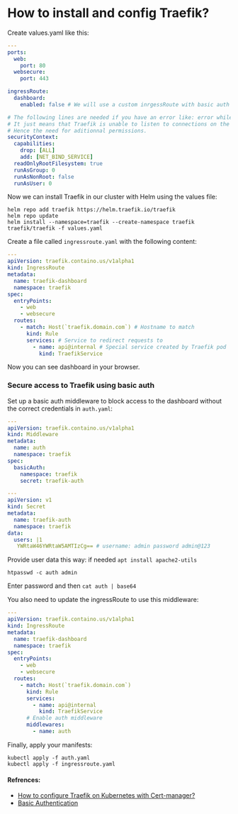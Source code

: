 <!-- Space: RD -->
<!-- Title: How to install and config Traefik? -->
# How to install and config Traefik?
Create values.yaml like this:
```yaml
---
ports:
  web:
    port: 80
  websecure:
    port: 443

ingressRoute:
  dashboard:
    enabled: false # We will use a custom inrgessRoute with basic auth instead of the default one

# The following lines are needed if you have an error like: error while building entryPoint web: error preparing server: error opening listener: listen tcp :80: bind: permission denied
# It just means that Traefik is unable to listen to connections on the host because of a lack of permissions.
# Hence the need for aditionnal permissions.
securityContext:
  capabilities:
    drop: [ALL]
    add: [NET_BIND_SERVICE]
  readOnlyRootFilesystem: true
  runAsGroup: 0
  runAsNonRoot: false
  runAsUser: 0
```
Now we can install Traefik in our cluster with Helm using the values file:
```
helm repo add traefik https://helm.traefik.io/traefik
helm repo update
helm install --namespace=traefik --create-namespace traefik traefik/traefik -f values.yaml
```
Create a file called `ingressroute.yaml` with the following content:
```yaml
---
apiVersion: traefik.containo.us/v1alpha1
kind: IngressRoute
metadata:
  name: traefik-dashboard
  namespace: traefik
spec:
  entryPoints:
    - web
    - websecure
  routes:
    - match: Host(`traefik.domain.com`) # Hostname to match
      kind: Rule
      services: # Service to redirect requests to
        - name: api@internal # Special service created by Traefik pod
          kind: TraefikService
```
Now you can see dashboard in your browser.
### Secure access to Traefik using basic auth
Set up a basic auth middleware to block access to the dashboard without the correct credentials in `auth.yaml`:
```yaml
---
apiVersion: traefik.containo.us/v1alpha1
kind: Middleware
metadata:
  name: auth
  namespace: traefik
spec:
  basicAuth:
    namespace: traefik
    secret: traefik-auth

---
apiVersion: v1
kind: Secret
metadata:
  name: traefik-auth
  namespace: traefik
data:
  users: |1
   YWRtaW46YWRtaW5AMTIzCg== # username: admin password admin@123
```
Provide user data this way: if needed `apt install apache2-utils`
```
htpasswd -c auth admin
```
Enter password and then `cat auth | base64`

You also need to update the ingressRoute to use this middleware:
```yaml
---
apiVersion: traefik.containo.us/v1alpha1
kind: IngressRoute
metadata:
  name: traefik-dashboard
  namespace: traefik
spec:
  entryPoints:
    - web
    - websecure
  routes:
    - match: Host(`traefik.domain.com`)
      kind: Rule
      services:
        - name: api@internal
          kind: TraefikService
      # Enable auth middleware
      middlewares:
        - name: auth
```
Finally, apply your manifests: 
```
kubectl apply -f auth.yaml
kubectl apply -f ingressroute.yaml
```

#### Refrences:
- [How to configure Traefik on Kubernetes with Cert-manager?](https://www.padok.fr/en/blog/traefik-kubernetes-certmanager)
- [Basic Authentication](https://github.com/kubernetes/ingress-nginx/blob/main/docs/examples/auth/basic/README.md)


